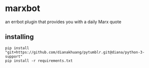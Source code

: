 # marxbot

an errbot plugin that provides you with a daily Marx quote

## installing

    pip install "git+https://github.com/dianakhuang/pytumblr.git@diana/python-3-support"
    pip install -r requirements.txt
